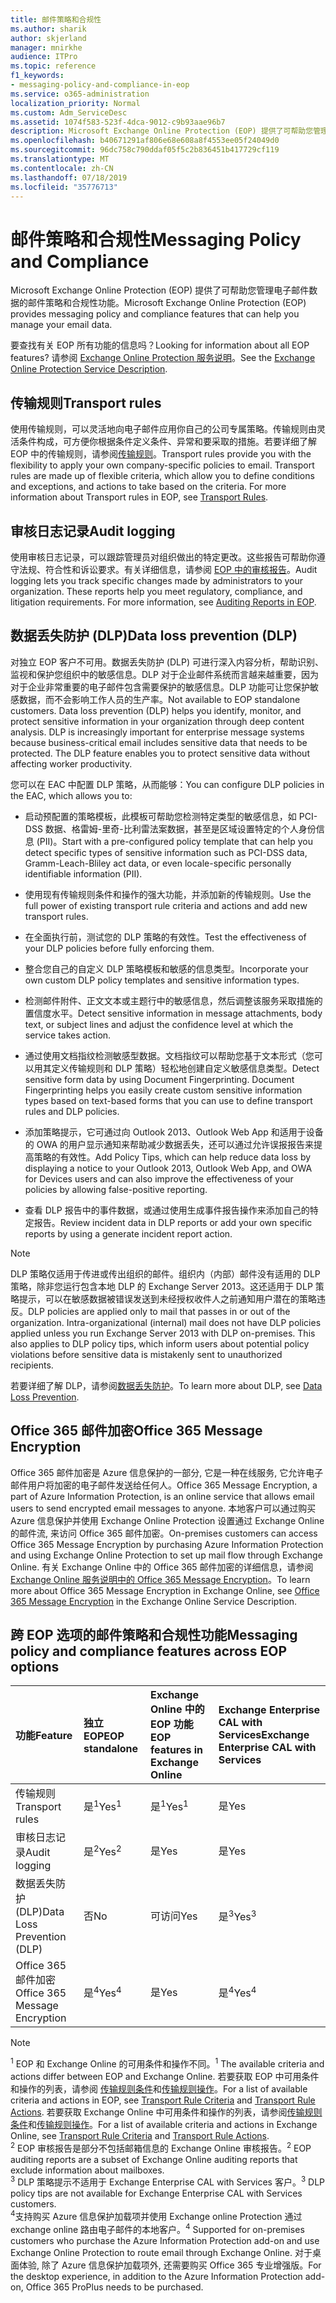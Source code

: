 ```yaml
---
title: 邮件策略和合规性
ms.author: sharik
author: skjerland
manager: mnirkhe
audience: ITPro
ms.topic: reference
f1_keywords:
- messaging-policy-and-compliance-in-eop
ms.service: o365-administration
localization_priority: Normal
ms.custom: Adm_ServiceDesc
ms.assetid: 1074f583-523f-4dca-9012-c9b93aae96b7
description: Microsoft Exchange Online Protection (EOP) 提供了可帮助您管理电子邮件数据的邮件策略和合规性功能。
ms.openlocfilehash: b40671291af806e68e608a8f4553ee05f24049d0
ms.sourcegitcommit: 96dc758c790ddaf05f5c2b836451b417729cf119
ms.translationtype: MT
ms.contentlocale: zh-CN
ms.lasthandoff: 07/18/2019
ms.locfileid: "35776713"
---
```

# <a name="messaging-policy-and-compliance"></a><span data-ttu-id="1908a-103">邮件策略和合规性</span><span class="sxs-lookup"><span data-stu-id="1908a-103">Messaging Policy and Compliance</span></span>

<span data-ttu-id="1908a-104">Microsoft Exchange Online Protection (EOP) 提供了可帮助您管理电子邮件数据的邮件策略和合规性功能。</span><span class="sxs-lookup"><span data-stu-id="1908a-104">Microsoft Exchange Online Protection (EOP) provides messaging policy and compliance features that can help you manage your email data.</span></span>
  
<span data-ttu-id="1908a-105">要查找有关 EOP 所有功能的信息吗？</span><span class="sxs-lookup"><span data-stu-id="1908a-105">Looking for information about all EOP features?</span></span> <span data-ttu-id="1908a-106">请参阅 [Exchange Online Protection 服务说明](exchange-online-protection-service-description.md)。</span><span class="sxs-lookup"><span data-stu-id="1908a-106">See the [Exchange Online Protection Service Description](exchange-online-protection-service-description.md).</span></span>
  
## <a name="transport-rules"></a><span data-ttu-id="1908a-107">传输规则</span><span class="sxs-lookup"><span data-stu-id="1908a-107">Transport rules</span></span>
<span data-ttu-id="1908a-108"><a name="BKMK_transportrules"> </a></span><span class="sxs-lookup"><span data-stu-id="1908a-108"></span></span>

<span data-ttu-id="1908a-p102">使用传输规则，可以灵活地向电子邮件应用你自己的公司专属策略。传输规则由灵活条件构成，可方便你根据条件定义条件、异常和要采取的措施。若要详细了解 EOP 中的传输规则，请参阅[传输规则](https://go.microsoft.com/fwlink/p/?LinkId=320399)。</span><span class="sxs-lookup"><span data-stu-id="1908a-p102">Transport rules provide you with the flexibility to apply your own company-specific policies to email. Transport rules are made up of flexible criteria, which allow you to define conditions and exceptions, and actions to take based on the criteria. For more information about Transport rules in EOP, see [Transport Rules](https://go.microsoft.com/fwlink/p/?LinkId=320399).</span></span>
  
## <a name="audit-logging"></a><span data-ttu-id="1908a-112">审核日志记录</span><span class="sxs-lookup"><span data-stu-id="1908a-112">Audit logging</span></span>
<span data-ttu-id="1908a-113"><a name="BKMK_auditlogging"> </a></span><span class="sxs-lookup"><span data-stu-id="1908a-113"></span></span>

<span data-ttu-id="1908a-p103">使用审核日志记录，可以跟踪管理员对组织做出的特定更改。这些报告可帮助你遵守法规、符合性和诉讼要求。有关详细信息，请参阅 [EOP 中的审核报告](https://go.microsoft.com/fwlink/p/?LinkId=314258)。</span><span class="sxs-lookup"><span data-stu-id="1908a-p103">Audit logging lets you track specific changes made by administrators to your organization. These reports help you meet regulatory, compliance, and litigation requirements. For more information, see [Auditing Reports in EOP](https://go.microsoft.com/fwlink/p/?LinkId=314258).</span></span>
  
## <a name="data-loss-prevention-dlp"></a><span data-ttu-id="1908a-117">数据丢失防护 (DLP)</span><span class="sxs-lookup"><span data-stu-id="1908a-117">Data loss prevention (DLP)</span></span>
<span data-ttu-id="1908a-118"><a name="BKMK_datalossprevention"> </a></span><span class="sxs-lookup"><span data-stu-id="1908a-118"></span></span>

<span data-ttu-id="1908a-p104">对独立 EOP 客户不可用。数据丢失防护 (DLP) 可进行深入内容分析，帮助识别、监视和保护您组织中的敏感信息。DLP 对于企业邮件系统而言越来越重要，因为对于企业非常重要的电子邮件包含需要保护的敏感信息。DLP 功能可让您保护敏感数据，而不会影响工作人员的生产率。</span><span class="sxs-lookup"><span data-stu-id="1908a-p104">Not available to EOP standalone customers. Data loss prevention (DLP) helps you identify, monitor, and protect sensitive information in your organization through deep content analysis. DLP is increasingly important for enterprise message systems because business-critical email includes sensitive data that needs to be protected. The DLP feature enables you to protect sensitive data without affecting worker productivity.</span></span>
  
<span data-ttu-id="1908a-123">您可以在 EAC 中配置 DLP 策略，从而能够：</span><span class="sxs-lookup"><span data-stu-id="1908a-123">You can configure DLP policies in the EAC, which allows you to:</span></span>
  
- <span data-ttu-id="1908a-124">启动预配置的策略模板，此模板可帮助您检测特定类型的敏感信息，如 PCI-DSS 数据、格雷姆-里奇-比利雷法案数据，甚至是区域设置特定的个人身份信息 (PII)。</span><span class="sxs-lookup"><span data-stu-id="1908a-124">Start with a pre-configured policy template that can help you detect specific types of sensitive information such as PCI-DSS data, Gramm-Leach-Bliley act data, or even locale-specific personally identifiable information (PII).</span></span>
    
- <span data-ttu-id="1908a-125">使用现有传输规则条件和操作的强大功能，并添加新的传输规则。</span><span class="sxs-lookup"><span data-stu-id="1908a-125">Use the full power of existing transport rule criteria and actions and add new transport rules.</span></span>
    
- <span data-ttu-id="1908a-126">在全面执行前，测试您的 DLP 策略的有效性。</span><span class="sxs-lookup"><span data-stu-id="1908a-126">Test the effectiveness of your DLP policies before fully enforcing them.</span></span>
    
- <span data-ttu-id="1908a-127">整合您自己的自定义 DLP 策略模板和敏感的信息类型。</span><span class="sxs-lookup"><span data-stu-id="1908a-127">Incorporate your own custom DLP policy templates and sensitive information types.</span></span>
    
- <span data-ttu-id="1908a-128">检测邮件附件、正文文本或主题行中的敏感信息，然后调整该服务采取措施的置信度水平。</span><span class="sxs-lookup"><span data-stu-id="1908a-128">Detect sensitive information in message attachments, body text, or subject lines and adjust the confidence level at which the service takes action.</span></span>
    
- <span data-ttu-id="1908a-p105">通过使用文档指纹检测敏感型数据。文档指纹可以帮助您基于文本形式（您可以用其定义传输规则和 DLP 策略）轻松地创建自定义敏感信息类型。</span><span class="sxs-lookup"><span data-stu-id="1908a-p105">Detect sensitive form data by using Document Fingerprinting. Document Fingerprinting helps you easily create custom sensitive information types based on text-based forms that you can use to define transport rules and DLP policies.</span></span>
    
- <span data-ttu-id="1908a-131">添加策略提示，它可通过向 Outlook 2013、Outlook Web App 和适用于设备的 OWA 的用户显示通知来帮助减少数据丢失，还可以通过允许误报报告来提高策略的有效性。</span><span class="sxs-lookup"><span data-stu-id="1908a-131">Add Policy Tips, which can help reduce data loss by displaying a notice to your Outlook 2013, Outlook Web App, and OWA for Devices users and can also improve the effectiveness of your policies by allowing false-positive reporting.</span></span>
    
- <span data-ttu-id="1908a-132">查看 DLP 报告中的事件数据，或通过使用生成事件报告操作来添加自己的特定报告。</span><span class="sxs-lookup"><span data-stu-id="1908a-132">Review incident data in DLP reports or add your own specific reports by using a generate incident report action.</span></span>
    
> [!NOTE]
> <span data-ttu-id="1908a-p106">DLP 策略仅适用于传进或传出组织的邮件。组织内（内部）邮件没有适用的 DLP 策略，除非您运行包含本地 DLP 的 Exchange Server 2013。这还适用于 DLP 策略提示，可以在敏感数据被错误发送到未经授权收件人之前通知用户潜在的策略违反。</span><span class="sxs-lookup"><span data-stu-id="1908a-p106">DLP policies are applied only to mail that passes in or out of the organization. Intra-organizational (internal) mail does not have DLP policies applied unless you run Exchange Server 2013 with DLP on-premises. This also applies to DLP policy tips, which inform users about potential policy violations before sensitive data is mistakenly sent to unauthorized recipients.</span></span> 
  
<span data-ttu-id="1908a-136">若要详细了解 DLP，请参阅[数据丢失防护](https://go.microsoft.com/fwlink/p/?LinkId=320398)。</span><span class="sxs-lookup"><span data-stu-id="1908a-136">To learn more about DLP, see [Data Loss Prevention](https://go.microsoft.com/fwlink/p/?LinkId=320398).</span></span>
  
## <a name="office-365-message-encryption"></a><span data-ttu-id="1908a-137">Office 365 邮件加密</span><span class="sxs-lookup"><span data-stu-id="1908a-137">Office 365 Message Encryption</span></span>
<span data-ttu-id="1908a-138"><a name="BKMK_OME_in_EOP"> </a></span><span class="sxs-lookup"><span data-stu-id="1908a-138"></span></span>

<span data-ttu-id="1908a-139">Office 365 邮件加密是 Azure 信息保护的一部分, 它是一种在线服务, 它允许电子邮件用户将加密的电子邮件发送给任何人。</span><span class="sxs-lookup"><span data-stu-id="1908a-139">Office 365 Message Encryption, a part of Azure Information Protection, is an online service that allows email users to send encrypted email messages to anyone.</span></span> <span data-ttu-id="1908a-140">本地客户可以通过购买 Azure 信息保护并使用 Exchange Online Protection 设置通过 Exchange Online 的邮件流, 来访问 Office 365 邮件加密。</span><span class="sxs-lookup"><span data-stu-id="1908a-140">On-premises customers can access Office 365 Message Encryption by purchasing Azure Information Protection and using Exchange Online Protection to set up mail flow through Exchange Online.</span></span> <span data-ttu-id="1908a-141">有关 Exchange Online 中的 Office 365 邮件加密的详细信息，请参阅 [Exchange Online 服务说明中的 Office 365 Message Encryption](../exchange-online-service-description/message-policy-and-compliance.md#office-365-message-encryption)。</span><span class="sxs-lookup"><span data-stu-id="1908a-141">To learn more about Office 365 Message Encryption in Exchange Online, see [Office 365 Message Encryption](../exchange-online-service-description/message-policy-and-compliance.md#office-365-message-encryption) in the Exchange Online Service Description.</span></span> 
  
## <a name="messaging-policy-and-compliance-features-across-eop-options"></a><span data-ttu-id="1908a-142">跨 EOP 选项的邮件策略和合规性功能</span><span class="sxs-lookup"><span data-stu-id="1908a-142">Messaging policy and compliance features across EOP options</span></span>
<span data-ttu-id="1908a-143"><a name="BKMK_OME_in_EOP"> </a></span><span class="sxs-lookup"><span data-stu-id="1908a-143"></span></span>

|<span data-ttu-id="1908a-144">**功能**</span><span class="sxs-lookup"><span data-stu-id="1908a-144">**Feature**</span></span>|<span data-ttu-id="1908a-145">**独立 EOP**</span><span class="sxs-lookup"><span data-stu-id="1908a-145">**EOP standalone**</span></span>|<span data-ttu-id="1908a-146">**Exchange Online 中的 EOP 功能**</span><span class="sxs-lookup"><span data-stu-id="1908a-146">**EOP features in Exchange Online**</span></span>|<span data-ttu-id="1908a-147">**Exchange Enterprise CAL with Services**</span><span class="sxs-lookup"><span data-stu-id="1908a-147">**Exchange Enterprise CAL with Services**</span></span>|
|:-----|:-----|:-----|:-----|
|<span data-ttu-id="1908a-148">传输规则</span><span class="sxs-lookup"><span data-stu-id="1908a-148">Transport rules</span></span>  <br/> |<span data-ttu-id="1908a-149">是<sup>1</sup></span><span class="sxs-lookup"><span data-stu-id="1908a-149">Yes<sup>1</sup></span></span> <br/> |<span data-ttu-id="1908a-150">是<sup>1</sup></span><span class="sxs-lookup"><span data-stu-id="1908a-150">Yes<sup>1</sup></span></span> <br/> |<span data-ttu-id="1908a-151">是</span><span class="sxs-lookup"><span data-stu-id="1908a-151">Yes</span></span>  <br/> |
|<span data-ttu-id="1908a-152">审核日志记录</span><span class="sxs-lookup"><span data-stu-id="1908a-152">Audit logging</span></span>  <br/> |<span data-ttu-id="1908a-153">是<sup>2</sup></span><span class="sxs-lookup"><span data-stu-id="1908a-153">Yes<sup>2</sup></span></span> <br/> |<span data-ttu-id="1908a-154">是</span><span class="sxs-lookup"><span data-stu-id="1908a-154">Yes</span></span>  <br/> |<span data-ttu-id="1908a-155">是</span><span class="sxs-lookup"><span data-stu-id="1908a-155">Yes</span></span>  <br/> |
|<span data-ttu-id="1908a-156">数据丢失防护 (DLP)</span><span class="sxs-lookup"><span data-stu-id="1908a-156">Data Loss Prevention (DLP)</span></span>  <br/> |<span data-ttu-id="1908a-157">否</span><span class="sxs-lookup"><span data-stu-id="1908a-157">No</span></span>  <br/> |<span data-ttu-id="1908a-158">可访问</span><span class="sxs-lookup"><span data-stu-id="1908a-158">Yes</span></span>  <br/> |<span data-ttu-id="1908a-159">是<sup>3</sup></span><span class="sxs-lookup"><span data-stu-id="1908a-159">Yes<sup>3</sup></span></span> <br/> |
|<span data-ttu-id="1908a-160">Office 365 邮件加密</span><span class="sxs-lookup"><span data-stu-id="1908a-160">Office 365 Message Encryption</span></span>  <br/> |<span data-ttu-id="1908a-161">是<sup>4</sup></span><span class="sxs-lookup"><span data-stu-id="1908a-161">Yes<sup>4</sup></span></span> <br/> |<span data-ttu-id="1908a-162">是</span><span class="sxs-lookup"><span data-stu-id="1908a-162">Yes</span></span>  <br/> |<span data-ttu-id="1908a-163">是<sup>4</sup></span><span class="sxs-lookup"><span data-stu-id="1908a-163">Yes<sup>4</sup></span></span> <br/> |
   
> [!NOTE]
> <span data-ttu-id="1908a-164"><sup>1</sup> EOP 和 Exchange Online 的可用条件和操作不同。</span><span class="sxs-lookup"><span data-stu-id="1908a-164"><sup>1</sup> The available criteria and actions differ between EOP and Exchange Online.</span></span> <span data-ttu-id="1908a-165">若要获取 EOP 中可用条件和操作的列表，请参阅 [传输规则条件](https://go.microsoft.com/fwlink/p/?LinkId=320392)和[传输规则操作](https://go.microsoft.com/fwlink/p/?LinkId=320393)。</span><span class="sxs-lookup"><span data-stu-id="1908a-165">For a list of available criteria and actions in EOP, see [Transport Rule Criteria](https://go.microsoft.com/fwlink/p/?LinkId=320392) and [Transport Rule Actions](https://go.microsoft.com/fwlink/p/?LinkId=320393).</span></span> <span data-ttu-id="1908a-166">若要获取 Exchange Online 中可用条件和操作的列表，请参阅[传输规则条件](https://go.microsoft.com/fwlink/p/?LinkId=320394)和[传输规则操作](https://go.microsoft.com/fwlink/p/?LinkId=320395)。</span><span class="sxs-lookup"><span data-stu-id="1908a-166">For a list of available criteria and actions in Exchange Online, see [Transport Rule Criteria](https://go.microsoft.com/fwlink/p/?LinkId=320394) and [Transport Rule Actions](https://go.microsoft.com/fwlink/p/?LinkId=320395).</span></span> <br/>
> <span data-ttu-id="1908a-167"><sup>2</sup> EOP 审核报告是部分不包括邮箱信息的 Exchange Online 审核报告。</span><span class="sxs-lookup"><span data-stu-id="1908a-167"><sup>2</sup> EOP auditing reports are a subset of Exchange Online auditing reports that exclude information about mailboxes.</span></span> <br/>
> <span data-ttu-id="1908a-168"><sup>3</sup> DLP 策略提示不适用于 Exchange Enterprise CAL with Services 客户。</span><span class="sxs-lookup"><span data-stu-id="1908a-168"><sup>3</sup> DLP policy tips are not available for Exchange Enterprise CAL with Services customers.</span></span> <br/>
> <span data-ttu-id="1908a-169"><sup>4</sup>支持购买 Azure 信息保护加载项并使用 Exchange online Protection 通过 exchange online 路由电子邮件的本地客户。</span><span class="sxs-lookup"><span data-stu-id="1908a-169"><sup>4</sup> Supported for on-premises customers who purchase the Azure Information Protection add-on and use Exchange Online Protection to route email through Exchange Online.</span></span> <span data-ttu-id="1908a-170">对于桌面体验, 除了 Azure 信息保护加载项外, 还需要购买 Office 365 专业增强版。</span><span class="sxs-lookup"><span data-stu-id="1908a-170">For the desktop experience, in addition to the Azure Information Protection add-on, Office 365 ProPlus needs to be purchased.</span></span> <br/>
  

